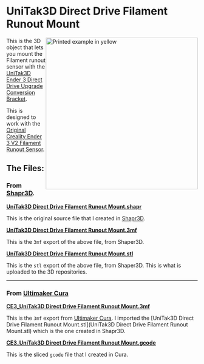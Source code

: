 # UniTak3D Direct Drive Filament Runout Mount

<img src="./IMG_1079.png" alt="Printed example in yellow" height="400" style="float:right;"/>

This is the 3D object that lets you mount the Filament runout sensor with the [UniTak3D Ender 3 Direct Drive Upgrade Conversion Bracket](https://a.co/d/hVOHaCw).

This is designed to work with the [Original Creality Ender 3 V2 Filament Runout Sensor](https://a.co/d/6jKZ2Ws).


## The Files:

### From [Shapr3D](https://www.shapr3d.com).

**[UniTak3D Direct Drive Filament Runout Mount.shapr](./UniTak3D%20Direct%20Drive%20Filament%20Runout%20Mount.shapr)**

This is the original source file that I created in [Shapr3D](https://www.shapr3d.com).

**[UniTak3D Direct Drive Filament Runout Mount.3mf](./UniTak3D%20Direct%20Drive%20Filament%20Runout%20Mount.3mf)**

This is the `3mf` export of the above file, from Shaper3D.

**[UniTak3D Direct Drive Filament Runout Mount.stl](./UniTak3D%20Direct%20Drive%20Filament%20Runout%20Mount.stl)**

This is the `stl` export of the above file, from Shaper3D. This is what is uploaded to the 3D repositories.

---

### From [Ultimaker Cura](https://ultimaker.com/software/ultimaker-cura/)

**[CE3_UniTak3D Direct Drive Filament Runout Mount.3mf](./CE3_UniTak3D%20Direct%20Drive%20Filament%20Runout%20Mount.3mf)**

This is the `3mf` export from [Ultimaker Cura](https://ultimaker.com/software/ultimaker-cura/). I imported the [UniTak3D Direct Drive Filament Runout Mount.stl](UniTak3D Direct Drive Filament Runout Mount.stl) which is the one created in Shapr3D.

**[CE3_UniTak3D Direct Drive Filament Runout Mount.gcode](./CE3_UniTak3D%20Direct%20Drive%20Filament%20Runout%20Mount.gcode)**

This is the sliced `gcode` file that I created in Cura.